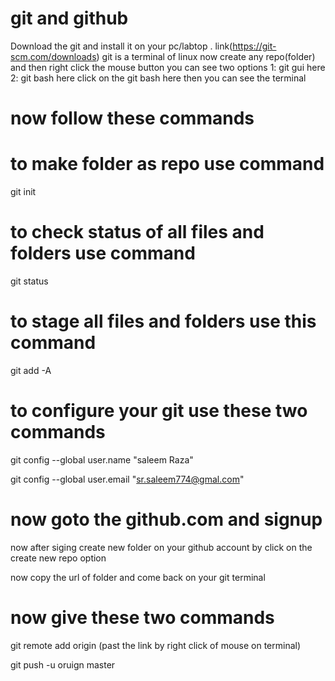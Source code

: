 # git and github

Download the git and install it on your pc/labtop . link(https://git-scm.com/downloads)
git is a terminal of linux
now create any repo(folder) and then right click the mouse button you can see two options 1: git gui here 2: git bash here
click on the git bash here then you can see the terminal 

# now follow these commands 

# to make folder as repo use command 
git init
# to check status of all files and folders use command
git status
# to stage all files and folders use this command 
git add -A
# to configure your git use these two commands 
git config --global user.name "saleem Raza"

git config --global user.email "sr.saleem774@gmal.com"

# now goto the github.com and signup
now after siging create new folder on your github account by click on the create new repo option

now copy the url of folder and come back on your git terminal
# now give these two commands
git remote add origin (past the link by right click of mouse on terminal)

git push -u oruign master


